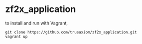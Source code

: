 zf2x_application
================

to install and run with Vagrant,

```
git clone https://github.com/trueaxiom/zf2x_application.git
vagrant up
```
